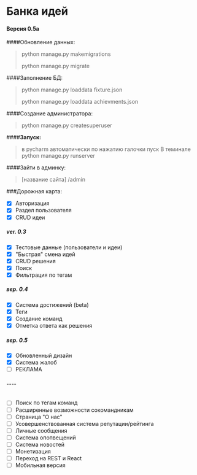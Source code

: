 # Банка идей
#### Версия 0.5a

####Обновление данных: 
> python manage.py makemigrations
> 
> python manage.py migrate 

####Заполнение БД:
> python manage.py loaddata fixture.json
> 
> python manage.py loaddata achievments.json

####Создание администратора:
> python manage.py createsuperuser

####**Запуск:**
> в pycharm автоматически по нажатию галочки пуск
> В теминале python manage.py runserver

####Зайти в админку: 
> [название сайта] /admin

###Дорожная карта:

- [x] Авторизация
- [x] Раздел пользователя
- [x] CRUD идеи

##### ver. 0.3

- [x] Тестовые данные (пользователи и идеи)
- [x] "Быстрая" смена идей
- [x] CRUD решения
- [x] Поиск
- [x] Фильтрация по тегам

##### вер. 0.4
- [x] Система достижений (beta)
- [x] Теги
- [x] Создание команд 
- [x] Отметка ответа как решения

##### вер. 0.5
- [x] Обновленный дизайн
- [x] Система жалоб
- [ ] РЕКЛАМА

###### ----

- [ ] Поиск по тегам команд
- [ ] Расширенные возможности сокомандникам
- [ ] Страница "О нас"
- [ ] Усовершенствованная система репутации/рейтинга
- [ ] Личные сообщения
- [ ] Система опопвещений
- [ ] Система новостей
- [ ] Монетизация
- [ ] Переход на REST и React
- [ ] Мобильная версия